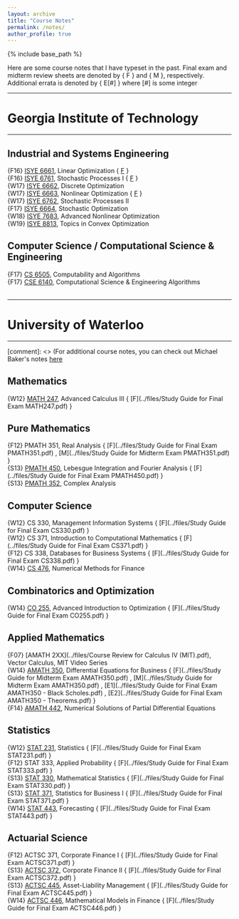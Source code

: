 ```yaml
---
layout: archive
title: "Course Notes"
permalink: /notes/
author_profile: true
---
```


{% include base_path %}

Here are some course notes that I have typeset in the past. Final exam and midterm review sheets are denoted by { F } and { M }, respectively. Additional errata is denoted by { E[#] } where [#] is some integer

---
# **Georgia Institute of Technology** #
---

Industrial and Systems Engineering
---

{F16}   [ISYE 6661](../files/isye6661_CouseNotes_F16.pdf), Linear Optimization { [F](../files/isye6661_final_studysheet.pdf) }  
{F16}   [ISYE 6761](../files/isye6761_CouseNotes_F16.pdf), Stochastic Processes I  { [F](../files/isye6761_final_studysheet.pdf) }  
{W17}   [ISYE 6662](../files/isye6662_CouseNotes_W17.pdf), Discrete Optimization  
{W17}   [ISYE 6663](../files/isye6663_CouseNotes_W17.pdf), Nonlinear Optimization  { [F](../files/isye6663_final_studysheet.pdf) }  
{W17}   [ISYE 6762](../files/isye6762_CouseNotes_W17.pdf), Stochastic Processes II  
{F17}   [ISYE 6664](../files/isye6664_CouseNotes_F17.pdf), Stochastic Optimization  
{W18}   [ISYE 7683](../files/isye7683_CouseNotes_W18.pdf), Advanced Nonlinear Optimization  
{W19}   [ISYE 8813](../files/isye8813_MON_CouseNotes_W19.pdf), Topics in Convex Optimization  

Computer Science / Computational Science & Engineering
---

{F17}   [CS 6505](../files/cs6505_CouseNotes_F17.pdf), Computability and Algorithms  
{F17}   [CSE 6140](../files/cse6140_CouseNotes_F17.pdf), Computational Science & Engineering Algorithms
<br/>
<br/>

---
# **University of Waterloo** #
---

[comment]: <> (For additional course notes, you can check out Michael Baker's notes [here](http://triple-involution.blogspot.ca/p/notes.html)

Mathematics
-----

{W12}   [MATH 247](../files/math247_CouseNotes_W12.pdf), Advanced Calculus III  { [F](../files/Study Guide for Final Exam MATH247.pdf) } 

Pure Mathematics
-----

{F12}   PMATH 351, Real Analysis  { [F](../files/Study Guide for Final Exam PMATH351.pdf) , [M](../files/Study Guide for Midterm Exam PMATH351.pdf) }  
{S13}   [PMATH 450](../files/pmath450_CouseNotes_S13.pdf), Lebesgue Integration and Fourier Analysis  { [F](../files/Study Guide for Final Exam PMATH450.pdf) }  
{S13}   [PMATH 352](../files/pmath352_CouseNotes_S13.pdf), Complex Analysis  

Computer Science
-----

{W12}   CS 330, Management Information Systems  { [F](../files/Study Guide for Final Exam CS330.pdf) }  
{W12}   CS 371, Introduction to Computational Mathematics { [F](../files/Study Guide for Final Exam CS371.pdf) }  
{F12}   CS 338, Databases for Business Systems  { [F](../files/Study Guide for Final Exam CS338.pdf) }   
{W14}   [CS 476](../files/cs476_CouseNotes_W14.pdf), Numerical Methods for Finance

Combinatorics and Optimization
-----

{W14} [CO 255](../files/co255_CouseNotes_W14.pdf), Advanced Introduction to Optimization  { [F](../files/Study Guide for Final Exam CO255.pdf) }  

Applied Mathematics
-----

{F07} [AMATH 2XX](../files/Course Review for Calculus IV (MIT).pdf), Vector Calculus, MIT Video Series  
{W14} [AMATH 350](../files/amath350_CouseNotes_W14.pdf), Differential Equations for Business  { [F](../files/Study Guide for Midterm Exam AMATH350.pdf) , [M](../files/Study Guide for Midterm Exam AMATH350.pdf) , [E1](../files/Study Guide for Final Exam AMATH350 - Black Scholes.pdf) , [E2](../files/Study Guide for Final Exam AMATH350 - Theorems.pdf) }   
{F14} [AMATH 442](../files/amath442_CouseNotes_F14.pdf), Numerical Solutions of Partial Differential Equations  

Statistics
-----

{W12} [STAT 231](../files/stat231_CouseNotes_W12.pdf), Statistics  { [F](../files/Study Guide for Final Exam STAT231.pdf) }  
{F12} STAT 333, Applied Probability  { [F](../files/Study Guide for Final Exam STAT333.pdf) }  
{S13} [STAT 330](../files/stat330_CouseNotes_S13.pdf), Mathematical Statistics  { [F](../files/Study Guide for Final Exam STAT330.pdf) }  
{S13} [STAT 371](../files/stat371_CouseNotes_S13.pdf), Statistics for Business I  { [F](../files/Study Guide for Final Exam STAT371.pdf) }  
{W14} [STAT 443](../files/stat443_CouseNotes_W14.pdf), Forecasting  { [F](../files/Study Guide for Final Exam STAT443.pdf) }  

Actuarial Science
-----

{F12} ACTSC 371, Corporate Finance I  { [F](../files/Study Guide for Final Exam ACTSC371.pdf) }  
{S13} [ACTSC 372](../files/actsc372_CouseNotes_S13.pdf), Corporate Finance II  { [F](../files/Study Guide for Final Exam ACTSC372.pdf) }  
{S13} [ACTSC 445](../files/actsc445_CouseNotes_S13.pdf), Asset-Liability Management  { [F](../files/Study Guide for Final Exam ACTSC445.pdf) }  
{W14} [ACTSC 446](../files/actsc446_CouseNotes_W14.pdf), Mathematical Models in Finance  { [F](../files/Study Guide for Final Exam ACTSC446.pdf) }  
